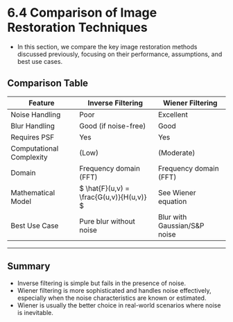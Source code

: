 # 6.4 Comparison of Image Restoration Techniques

- In this section, we compare the key image restoration methods discussed previously, focusing on their performance, assumptions, and best use cases.



## Comparison Table

| Feature                  | Inverse Filtering                          | Wiener Filtering             |
| ------------------------ | ------------------------------------------ | ---------------------------- |
| Noise Handling           | Poor                                       | Excellent                    |
| Blur Handling            | Good (if noise-free)                       | Good                         |
| Requires PSF             | Yes                                        | Yes                          |
| Computational Complexity | (Low)                                      | (Moderate)                   |
| Domain                   | Frequency domain (FFT)                     | Frequency domain (FFT)       |
| Mathematical Model       |$ \hat{F}(u,v) = \frac{G(u,v)}{H(u,v)} $| See Wiener equation          |
| Best Use Case            | Pure blur without noise                    | Blur with Gaussian/S&P noise |

---

## Summary

- Inverse filtering is simple but fails in the presence of noise.
- Wiener filtering is more sophisticated and handles noise effectively, especially when the noise characteristics are known or estimated.
- Wiener is usually the better choice in real-world scenarios where noise is inevitable.

